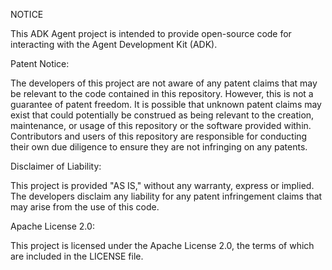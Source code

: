 NOTICE

This ADK Agent project is intended to provide open-source code for interacting with the Agent Development Kit (ADK).

Patent Notice:

The developers of this project are not aware of any patent claims that may be relevant to the code contained in this repository. However, this is not a guarantee of patent freedom.  It is possible that unknown patent claims may exist that could potentially be construed as being relevant to the creation, maintenance, or usage of this repository or the software provided within. Contributors and users of this repository are responsible for conducting their own due diligence to ensure they are not infringing on any patents.

Disclaimer of Liability:

This project is provided "AS IS," without any warranty, express or implied.  The developers disclaim any liability for any patent infringement claims that may arise from the use of this code.

Apache License 2.0:

This project is licensed under the Apache License 2.0, the terms of which are included in the LICENSE file.
